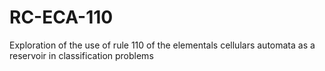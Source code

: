 # RC-ECA-110
Exploration of the use of rule 110 of the elementals cellulars automata as a reservoir in classification problems
